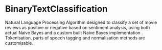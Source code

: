 # BinaryTextClassification
Natural Language Processing Algorithm designed to classify a set of movie reviews as positive or negative based on sentiment analysis, using both actual Naive Bayes and a custom built Naive Bayes implementation . Tokenisation, parts of speech tagging and normalisation methods are customisable.

